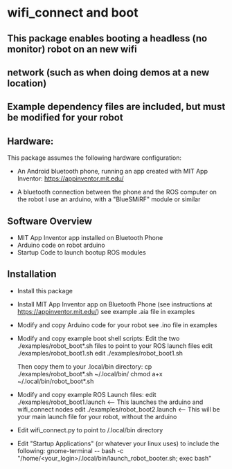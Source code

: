 # wifi_connect and boot
##  This package enables booting a headless (no monitor) robot on an new wifi 
##  network (such as when doing demos at a new location)
##  Example dependency files are included, but must be modified for your robot



## Hardware:
This package assumes the following hardware configuration:
- An Android bluetooth phone, running an app created with MIT App Inventor:
  https://appinventor.mit.edu/

- A bluetooth connection between the phone and the ROS computer on the robot
  I use an arduino, with a "BlueSMiRF" module or similar

## Software Overview
- MIT App Inventor app installed on Bluetooth Phone 
- Arduino code on robot arduino
- Startup Code to launch bootup ROS modules

## Installation
- Install this package

- Install MIT App Inventor app on Bluetooth Phone (see instructions at https://appinventor.mit.edu/)
    see example .aia file in examples

- Modify and copy Arduino code for your robot
    see .ino file in examples

- Modify and copy example boot shell scripts:
    Edit the two ./examples/robot_boot*.sh files to point to your ROS launch files
        edit ./examples/robot_boot1.sh
        edit ./examples/robot_boot1.sh
    
    Then copy them to your .local/bin directory:
        cp ./examples/robot_boot*.sh ~/.local/bin/
        chmod a+x ~/.local/bin/robot_boot*.sh

- Modify and copy example ROS Launch files:
    edit ./examples/robot_boot1.launch <-- This launches the arduino and wifi_connect nodes
    edit ./examples/robot_boot2.launch <-- This will be your main launch file for your robot, without the arduino

- Edit wifi_connect.py to point to <your home>/.local/bin directory

- Edit "Startup Applications" (or whatever your linux uses) to include the following:
    gnome-terminal -- bash -c "/home/<your_login>/.local/bin/launch_robot_booter.sh; exec bash"



